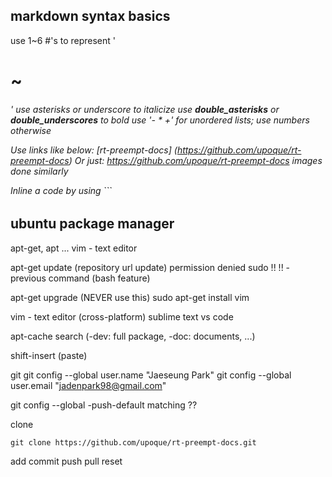 ## markdown syntax basics
use 1~6 #'s to represent '<h1> ~ <h6>'
use *asterisks* or _underscore_ to italicize
use **double_asterisks** or __double_underscores__ to bold
use '- * +' for unordered lists; use numbers otherwise

Use links like below:
[rt-preempt-docs] (https://github.com/upoque/rt-preempt-docs)
Or just: https://github.com/upoque/rt-preempt-docs
images done similarly

Inline a code by using `\``


## ubuntu package manager
apt-get, apt ...
vim - text editor

apt-get update (repository url update)
permission denied
sudo !! 
!! - previous command (bash feature)

apt-get upgrade (NEVER use this)
sudo apt-get install vim

vim - text editor (cross-platform)
sublime text
vs code

apt-cache search
(-dev: full package, -doc: documents, ...)

shift-insert (paste)

git
git config --global user.name "Jaeseung Park"
git config --global user.email "jadenpark98@gmail.com"

git config --global -push-default matching ??

clone
```
git clone https://github.com/upoque/rt-preempt-docs.git
```
add
commit
push
pull
reset
